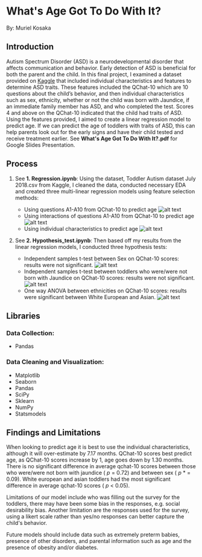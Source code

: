# What's Age Got To Do With It?
By: Muriel Kosaka

## Introduction

Autism Spectrum Disorder (ASD) is a neurodevelopmental disorder that affects communication and behavior. Early detection of ASD is beneficial for both the parent and the child. In this final project, I examined a dataset provided on [Kaggle](https://www.kaggle.com/fabdelja/autism-screening-for-toddlers) that included individual characteristics and features to determine ASD traits. These features included the QChat-10 which are 10 questions about the child’s behavior, and then individual characteristics such as sex, ethnicity, whether or not the child was born with Jaundice, if an immediate family member has ASD, and who completed the test. Scores 4 and above on the QChat-10 indicated that the child had traits of ASD. Using the features provided, I aimed to create a linear regression model to predict age.
If we can predict the age of toddlers with traits of ASD, this can help parents look out for the early signs and have their child tested and receive treatment earlier. See **What's Age Got To Do With It?.pdf** for Google Slides Presentation.

## Process

1) See **1. Regression.ipynb**: Using the dataset, Toddler Autism dataset July 2018.csv from Kaggle, I cleaned the data, conducted necessary EDA and created three multi-linear regression models using feature selection methods: 

    - Using questions A1-A10 from QChat-10 to predict age
        ![alt text](https://github.com/mkosaka1/Module_2_Project/blob/master/Photos/project_regression_png_files/A1_A10_FinalModel.png)
    - Using interactions of questions A1-A10 from QChat-10 to 
        predict age
        ![alt text](https://github.com/mkosaka1/Module_2_Project/blob/master/Photos/project_regression_png_files/Interaction_FinalModel.png)
    - Using individual characteristics to predict age
        ![alt text](https://github.com/mkosaka1/Module_2_Project/blob/master/Photos/project_regression_png_files/Individual_Characteristics_FinalModel.png)
        
2) See **2. Hypothesis_test.ipynb**: Then based off my results from the linear regression models, I conducted three hypothesis tests:

    - Independent samples t-test between Sex on QChat-10 
        scores: results were not significant. 
        ![alt text](https://github.com/mkosaka1/Module_2_Project/blob/master/project_hypothesis_tests_png_files/sex_qchat_score.png)
    - Independent samples t-test between toddlers who 
        were/were not born with Jaundice on QChat-10 scores: 
        results were not significant.
        ![alt text](https://github.com/mkosaka1/Module_2_Project/blob/master/project_hypothesis_tests_png_files/Jaundice_Age.png)
    - One way ANOVA between ethnicities on QChat-10 scores: 
        results were significant between White European and 
        Asian.
        ![alt text](https://github.com/mkosaka1/Module_2_Project/blob/master/project_hypothesis_tests_png_files/one_way_anova.png)


## Libraries

### Data Collection:

- Pandas

### Data Cleaning and Visualization:

- Matplotlib
- Seaborn
- Pandas
- SciPy
- Sklearn
- NumPy
- Statsmodels

## Findings and Limitations

When looking to predict age it is best to use the individual characteristics, although it will over-estimate by 7.17 months. QChat-10 scores best predict age, as QChat-10 scores increase by 1, age goes down by 1.30 months. There is no significant difference in average qchat-10 scores between those who were/were not born with jaundice ( *p*  = 0.72) and between sex ( *p* * = 0.09). White european and asian toddlers had the most significant difference in average qchat-10 scores ( *p*  < 0.05). 

Limitations of our model include who was filling out the survey for the toddlers, there may have been some bias in the responses, e.g. social desirability bias. Another limitation are the responses used for the survey, using a likert scale rather than yes/no responses can better capture the child's behavior.

Future models should include data such as extremely preterm babies, presence of other disorders, and parental information such as age and the presence of obesity and/or diabetes.

